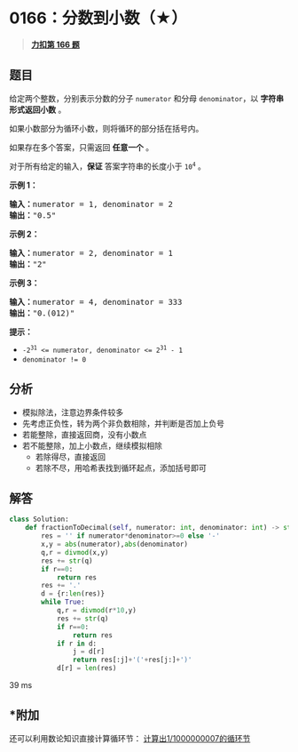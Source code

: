 # 0166：分数到小数（★）


> <u>**[力扣第 166 题](https://leetcode.cn/problems/fraction-to-recurring-decimal/)**</u>

## 题目

<p>给定两个整数，分别表示分数的分子 <code>numerator</code> 和分母 <code>denominator</code>，以 <strong>字符串形式返回小数</strong> 。</p>

<p>如果小数部分为循环小数，则将循环的部分括在括号内。</p>

<p>如果存在多个答案，只需返回 <strong>任意一个</strong> 。</p>

<p>对于所有给定的输入，<strong>保证</strong> 答案字符串的长度小于 <code>10<sup>4</sup></code> 。</p>



<p><strong>示例 1：</strong></p>

<pre>
<strong>输入：</strong>numerator = 1, denominator = 2
<strong>输出：</strong>"0.5"
</pre>

<p><strong>示例 2：</strong></p>

<pre>
<strong>输入：</strong>numerator = 2, denominator = 1
<strong>输出：</strong>"2"
</pre>

<p><strong>示例 3：</strong></p>

<pre>
<strong>输入：</strong>numerator = 4, denominator = 333
<strong>输出：</strong>"0.(012)"
</pre>



<p><strong>提示：</strong></p>

<ul>
<li><code>-2<sup>31</sup> &lt;= numerator, denominator &lt;= 2<sup>31</sup> - 1</code></li>
<li><code>denominator != 0</code></li>
</ul>


## 分析

- 模拟除法，注意边界条件较多
- 先考虑正负性，转为两个非负数相除，并判断是否加上负号
- 若能整除，直接返回商，没有小数点
- 若不能整除，加上小数点，继续模拟相除
	- 若除得尽，直接返回
	- 若除不尽，用哈希表找到循环起点，添加括号即可
 
## 解答

```python
class Solution:
    def fractionToDecimal(self, numerator: int, denominator: int) -> str:
        res = '' if numerator*denominator>=0 else '-'
        x,y = abs(numerator),abs(denominator)
        q,r = divmod(x,y)
        res += str(q)
        if r==0:
            return res
        res += '.'
        d = {r:len(res)}
        while True:
            q,r = divmod(r*10,y)
            res += str(q)
            if r==0:
                return res
            if r in d:
                j = d[r]
                return res[:j]+'('+res[j:]+')'
            d[r] = len(res)
```
39 ms


## *附加

还可以利用数论知识直接计算循环节： [计算出1/1000000007的循环节](https://zhuanlan.zhihu.com/p/427502323)

